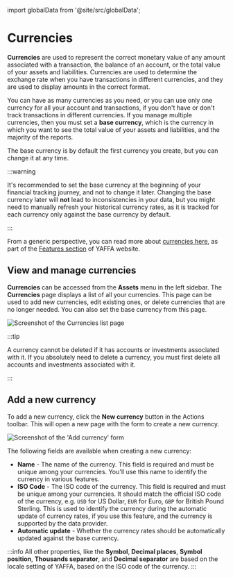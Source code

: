 import globalData from '@site/src/globalData';

# Currencies

**Currencies** are used to represent the correct monetary value of any amount associated with a transaction, the balance of an account, or the total value of your assets and liabilities. Currencies are used to determine the exchange rate when you have transactions in different currencies, and they are used to display amounts in the correct format.

You can have as many currencies as you need, or you can use only one currency for all your account and transactions, if you don't have or don't track transactions in different currencies. If you manage multiple currencies, then you must set a **base currency**, which is the currency in which you want to see the total value of your assets and liabilities, and the majority of the reports.

The base currency is by default the first currency you create, but you can change it at any time.

:::warning

It's recommended to set the base currency at the beginning of your financial tracking journey, and not to change it later. Changing the base currency later will **not** lead to inconsistencies in your data, but you might need to manually refresh your historical currency rates, as it is tracked for each currency only against the base currency by default.

:::

From a generic perspective, you can read more about <a href={globalData.featureURLs.currencies} target="_blank">currencies here</a>, as part of the <a href={globalData.featureURLs.main} target="_blank">Features section</a> of YAFFA website.

## View and manage currencies

**Currencies** can be accessed from the **Assets** menu in the left sidebar. The **Currencies** page displays a list of all your currencies. This page can be used to add new currencies, edit existing ones, or delete currencies that are no longer needed. You can also set the base currency from this page.

![Screenshot of the Currencies list page](/img/currencies-list.png)

:::tip

A currency cannot be deleted if it has accounts or investments associated with it. If you absolutely need to delete a currency, you must first delete all accounts and investments associated with it.

:::

## Add a new currency

To add a new currency, click the **New currency** button in the Actions toolbar. This will open a new page with the form to create a new currency.

![Screenshot of the 'Add currency' form](/img/currencies-add.png)

The following fields are available when creating a new currency:
* **Name** - The name of the currency. This field is required and must be unique among your currencies. You'll use this name to identify the currency in various features.
* **ISO Code** - The ISO code of the currency. This field is required and must be unique among your currencies. It should match the official ISO code of the currency, e.g. `USD` for US Dollar, `EUR` for Euro, `GBP` for British Pound Sterling. This is used to identify the currency during the automatic update of currency rates, if you use this feature, and the currency is supported by the data provider.
* **Automatic update** - Whether the currency rates should be automatically updated against the base currency.

:::info
All other properties, like the **Symbol**, **Decimal places**, **Symbol position**, **Thousands separator**, and **Decimal separator** are based on the locale setting of YAFFA, based on the ISO code of the currency.
:::